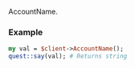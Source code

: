 AccountName.
### Example

```perl
my val = $client->AccountName();
quest::say(val); # Returns string
```